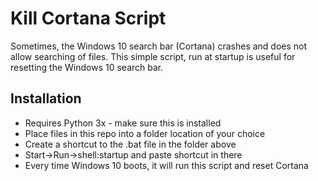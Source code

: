 # Kill Cortana Script

Sometimes, the Windows 10 search bar (Cortana) crashes and does not allow searching of files.
This simple script, run at startup is useful for resetting the Windows 10 search bar.


## Installation

- Requires Python 3x - make sure this is installed
- Place files in this repo into a folder location of your choice
- Create a shortcut to the .bat file in the folder above
- Start->Run->shell:startup and paste shortcut in there
- Every time Windows 10 boots, it will run this script and reset Cortana

